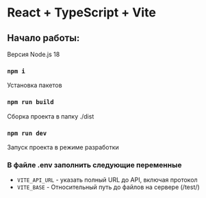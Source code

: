 # React + TypeScript + Vite

## Начало работы:

Версия Node.js 18

### `npm i`

Установка пакетов

### `npm run build`

Сборка проекта в папку ./dist

### `npm run dev`

Запуск проекта в режиме разработки

### В файле .env заполнить следующие переменные

- `VITE_API_URL` - указать полный URL до API, включая протокол
- `VITE_BASE` - Относительный путь до файлов на сервере (/test/)
